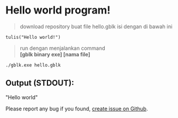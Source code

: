 # Hello world program!  

> download repository
> buat file hello.gblk
> isi dengan di bawah ini  

```gblk
tulis("Hello world!")
```

> run dengan menjalankan command  
**[gblk binary exe] [nama file]**  

`./gblk.exe hello.gblk`

## Output (STDOUT):  
"Hello world"  


Please report any bug if you found, [create issue on Github](https://github.com/Fastering18/Membuat-Bahasa-Pemrograman).
